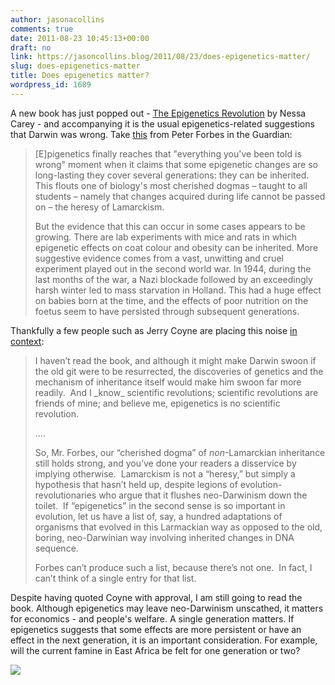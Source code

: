 ```yaml
---
author: jasonacollins
comments: true
date: 2011-08-23 10:45:13+00:00
draft: no
link: https://jasoncollins.blog/2011/08/23/does-epigenetics-matter/
slug: does-epigenetics-matter
title: Does epigenetics matter?
wordpress_id: 1689
---
```


A new book has just popped out - [The Epigenetics Revolution](http://www.amazon.com/gp/product/184831292X/ref=as_li_ss_tl?ie=UTF8&tag=evolvieconom-20&linkCode=as2&camp=217145&creative=399373&creativeASIN=184831292X) by Nessa Carey - and accompanying it is the usual epigenetics-related suggestions that Darwin was wrong. Take [this](http://www.guardian.co.uk/books/2011/aug/19/epigenetics-revolution-nessa-carey-review) from Peter Forbes in the Guardian:


<blockquote>[E]pigenetics finally reaches that "everything you've been told is wrong" moment when it claims that some epigenetic changes are so long-lasting they cover several generations: they can be inherited. This flouts one of biology's most cherished dogmas – taught to all students – namely that changes acquired during life cannot be passed on – the heresy of Lamarckism.

But the evidence that this can occur in some cases appears to be growing. There are lab experiments with mice and rats in which epigenetic effects on coat colour and obesity can be inherited. More suggestive evidence comes from a vast, unwitting and cruel experiment played out in the second world war. In 1944, during the last months of the war, a Nazi blockade followed by an exceedingly harsh winter led to mass starvation in Holland. This had a huge effect on babies born at the time, and the effects of poor nutrition on the foetus seem to have persisted through subsequent generations.</blockquote>


Thankfully a few people such as Jerry Coyne are placing this noise [in context](http://whyevolutionistrue.wordpress.com/2011/08/21/is-epigenetics-a-revolution-in-evolution/):


<blockquote>I haven’t read the book, and although it might make Darwin swoon if the old git were to be resurrected, the discoveries of genetics and the mechanism of inheritance itself would make him swoon far more readily.  And I _know_ scientific revolutions; scientific revolutions are friends of mine; and believe me, epigenetics is no scientific revolution.

....

So, Mr. Forbes, our “cherished dogma” of _non_-Lamarckian inheritance still holds strong, and you’ve done your readers a disservice by implying otherwise.  Lamarckism is not a “heresy,” but simply a hypothesis that hasn’t held up, despite legions of evolution-revolutionaries who argue that it flushes neo-Darwinism down the toilet.  If “epigenetics” in the second sense is so important in evolution, let us have a list of, say, a hundred adaptations of organisms that evolved in this Larmackian way as opposed to the old, boring, neo-Darwinian way involving inherited changes in DNA sequence.

Forbes can’t produce such a list, because there’s not one.  In fact, I can’t think of a single entry for that list.</blockquote>


Despite having quoted Coyne with approval, I am still going to read the book. Although epigenetics may leave neo-Darwinism unscathed, it matters for economics - and people's welfare. A single generation matters. If epigenetics suggests that some effects are more persistent or have an effect in the next generation, it is an important consideration. For example, will the current famine in East Africa be felt for one generation or two?

![](https://www.assoc-amazon.com/e/ir?t=&l=as2&o=1&a=184831292X&camp=217145&creative=399373)
